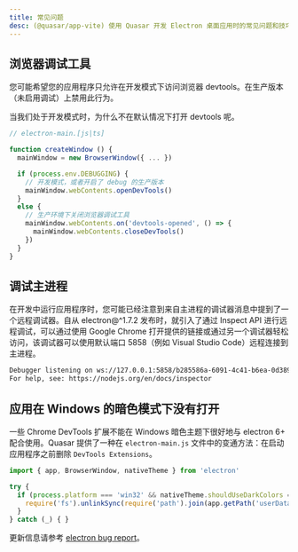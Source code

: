 ```yaml
---
title: 常见问题
desc: (@quasar/app-vite) 使用 Quasar 开发 Electron 桌面应用时的常见问题和技巧。
---
```


## 浏览器调试工具

您可能希望您的应用程序只允许在开发模式下访问浏览器 devtools。在生产版本（未启用调试）上禁用此行为。

当我们处于开发模式时，为什么不在默认情况下打开 devtools 呢。

```js
// electron-main.[js|ts]

function createWindow () {
  mainWindow = new BrowserWindow({ ... })

  if (process.env.DEBUGGING) {
    // 开发模式，或者开启了 debug 的生产版本
    mainWindow.webContents.openDevTools()
  }
  else {
    // 生产环境下关闭浏览器调试工具
    mainWindow.webContents.on('devtools-opened', () => {
      mainWindow.webContents.closeDevTools()
    })
  }
}
```

## 调试主进程
在开发中运行应用程序时，您可能已经注意到来自主进程的调试器消息中提到了一个远程调试器。自从 electron@^1.7.2 发布时，就引入了通过 Inspect API 进行远程调试，可以通过使用 Google Chrome 打开提供的链接或通过另一个调试器轻松访问，该调试器可以使用默认端口 5858（例如 Visual Studio Code）远程连接到主进程。

```bash
Debugger listening on ws://127.0.0.1:5858/b285586a-6091-4c41-b6ea-0d389e6f9c93
For help, see: https://nodejs.org/en/docs/inspector
```

## 应用在 Windows 的暗色模式下没有打开

一些 Chrome DevTools 扩展不能在 Windows 暗色主题下很好地与 electron 6+ 配合使用。Quasar 提供了一种在 `electron-main.js` 文件中的变通方法：在启动应用程序之前删除 `DevTools Extensions`。

```javascript
import { app, BrowserWindow, nativeTheme } from 'electron'

try {
  if (process.platform === 'win32' && nativeTheme.shouldUseDarkColors === true) {
    require('fs').unlinkSync(require('path').join(app.getPath('userData'), 'DevTools Extensions'))
  }
} catch (_) { }
```

更新信息请参考 [electron bug report](https://github.com/electron/electron/issues/19468)。
